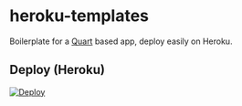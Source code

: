 # heroku-templates
 
Boilerplate for a [Quart](https://pgjones.gitlab.io/quart/) based app, deploy easily on Heroku.

## Deploy (Heroku)
[![Deploy](https://www.herokucdn.com/deploy/button.svg)](https://heroku.com/deploy "Deploy to Heroku")

